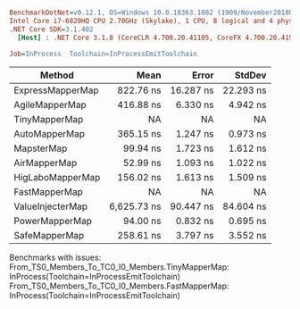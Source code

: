 ``` ini

BenchmarkDotNet=v0.12.1, OS=Windows 10.0.18363.1082 (1909/November2018Update/19H2)
Intel Core i7-6820HQ CPU 2.70GHz (Skylake), 1 CPU, 8 logical and 4 physical cores
.NET Core SDK=3.1.402
  [Host] : .NET Core 3.1.8 (CoreCLR 4.700.20.41105, CoreFX 4.700.20.41903), X64 RyuJIT

Job=InProcess  Toolchain=InProcessEmitToolchain  

```
|           Method |        Mean |     Error |    StdDev |
|----------------- |------------:|----------:|----------:|
| ExpressMapperMap |   822.76 ns | 16.287 ns | 22.293 ns |
|   AgileMapperMap |   416.88 ns |  6.330 ns |  4.942 ns |
|    TinyMapperMap |          NA |        NA |        NA |
|    AutoMapperMap |   365.15 ns |  1.247 ns |  0.973 ns |
|       MapsterMap |    99.94 ns |  1.723 ns |  1.612 ns |
|     AirMapperMap |    52.99 ns |  1.093 ns |  1.022 ns |
| HigLaboMapperMap |   156.02 ns |  1.613 ns |  1.509 ns |
|    FastMapperMap |          NA |        NA |        NA |
| ValueInjecterMap | 6,625.73 ns | 90.447 ns | 84.604 ns |
|   PowerMapperMap |    94.00 ns |  0.832 ns |  0.695 ns |
|    SafeMapperMap |   258.61 ns |  3.797 ns |  3.552 ns |

Benchmarks with issues:
  From_TS0_Members_To_TC0_I0_Members.TinyMapperMap: InProcess(Toolchain=InProcessEmitToolchain)
  From_TS0_Members_To_TC0_I0_Members.FastMapperMap: InProcess(Toolchain=InProcessEmitToolchain)
